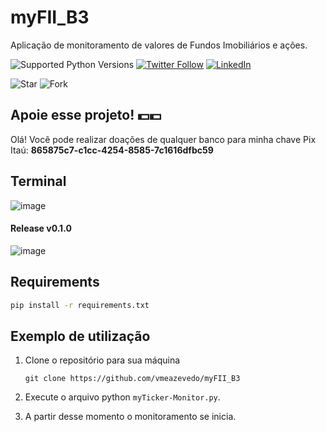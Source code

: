 

# myFII_B3

Aplicação de monitoramento de valores de Fundos Imobiliários e ações.
   
![Supported Python Versions](https://img.shields.io/pypi/pyversions/rich/10.11.0) [![Twitter Follow](https://img.shields.io/twitter/follow/vmeazevedo.svg?style=social)](https://twitter.com/vmeazevedo) [![LinkedIn](https://img.shields.io/badge/LinkedIn-Vinícius_Azevedo%20-blue)](https://www.linkedin.com/in/vin%C3%ADcius-azevedo-45180ab2/)

![Star](https://img.shields.io/github/stars/vmeazevedo/myFII_B3?style=social)
![Fork](https://img.shields.io/github/forks/vmeazevedo/myFII_B3?label=Fork&style=social)
   
## Apoie esse projeto! 💵💵
Olá!
Você pode realizar doações de qualquer banco para minha chave Pix Itaú: **865875c7-c1cc-4254-8585-7c1616dfbc59**

## Terminal

![image](https://user-images.githubusercontent.com/40063504/212444184-4babc593-6e45-4023-9013-978d69b3acc6.png)

#### Release v0.1.0
![image](https://user-images.githubusercontent.com/40063504/212784642-86c581d3-1165-4c8c-90b4-0818a36458f5.png)


## Requirements

```sh
pip install -r requirements.txt
```

## Exemplo de utilização

1. Clone o repositório para sua máquina

   ``
   git clone https://github.com/vmeazevedo/myFII_B3
   ``
2. Execute o arquivo python ``myTicker-Monitor.py``.

3. A partir desse momento o monitoramento se inicia.
